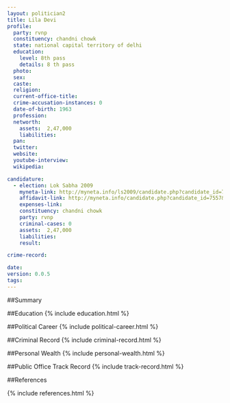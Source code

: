 ```yaml
---
layout: politician2
title: Lila Devi
profile: 
  party: rvnp
  constituency: chandni chowk
  state: national capital territory of delhi
  education: 
    level: 8th pass
    details: 8 th pass
  photo: 
  sex: 
  caste: 
  religion: 
  current-office-title: 
  crime-accusation-instances: 0
  date-of-birth: 1963
  profession: 
  networth: 
    assets:  2,47,000
    liabilities: 
  pan: 
  twitter: 
  website: 
  youtube-interview: 
  wikipedia: 

candidature: 
  - election: Lok Sabha 2009
    myneta-link: http://myneta.info/ls2009/candidate.php?candidate_id=7557
    affidavit-link: http://myneta.info/candidate.php?candidate_id=7557&scan=original
    expenses-link: 
    constituency: chandni chowk 
    party: rvnp
    criminal-cases: 0
    assets:  2,47,000
    liabilities: 
    result:  

crime-record: 

date: 
version: 0.0.5
tags: 
---
```

##Summary


##Education
{% include education.html %}


##Political Career
{% include political-career.html %}


##Criminal Record
{% include criminal-record.html %}


##Personal Wealth
{% include personal-wealth.html %}


##Public Office Track Record
{% include track-record.html %}


##References


{% include references.html %}